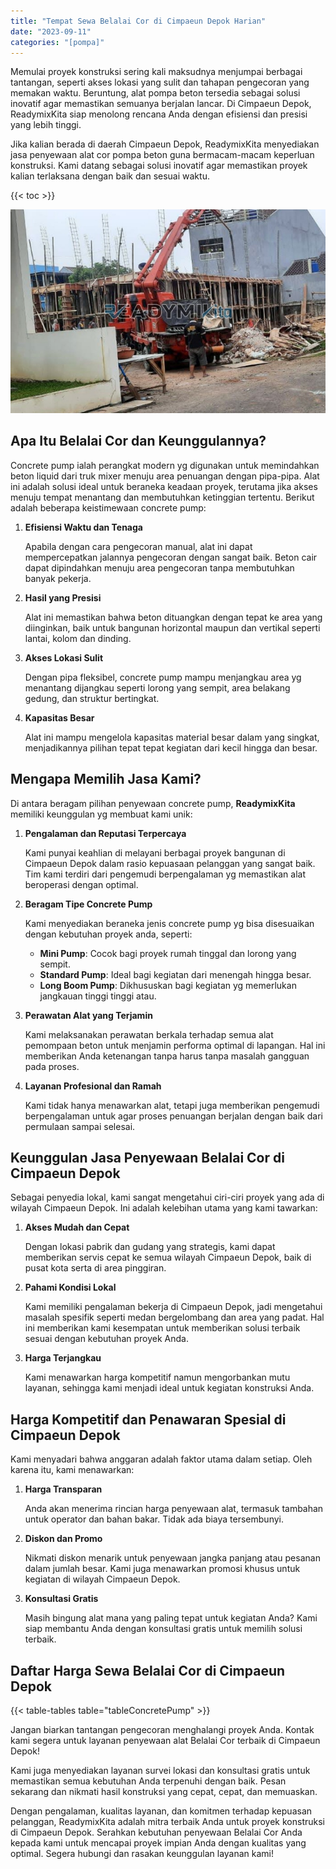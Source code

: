 ```yaml
---
title: "Tempat Sewa Belalai Cor di Cimpaeun Depok Harian"
date: "2023-09-11"
categories: "[pompa]"
---
```


Memulai proyek konstruksi sering kali maksudnya menjumpai berbagai tantangan, seperti akses lokasi yang sulit dan tahapan pengecoran yang memakan waktu. Beruntung, alat pompa beton tersedia sebagai solusi inovatif agar memastikan semuanya berjalan lancar. Di Cimpaeun Depok, ReadymixKita siap menolong rencana Anda dengan efisiensi dan presisi yang lebih tinggi.

Jika kalian berada di daerah Cimpaeun Depok, ReadymixKita menyediakan jasa penyewaan alat cor pompa beton guna bermacam-macam keperluan konstruksi. Kami datang sebagai solusi inovatif agar memastikan proyek kalian terlaksana dengan baik dan sesuai waktu.

{{< toc >}}

![Tempat Sewa Belalai Cor di Cimpaeun Depok Harian](/images/pompa/sewa-pompa-15.jpg)

## Apa Itu Belalai Cor dan Keunggulannya?

Concrete pump ialah perangkat modern yg digunakan untuk memindahkan beton liquid dari truk mixer menuju area penuangan dengan pipa-pipa. Alat ini adalah solusi ideal untuk beraneka keadaan proyek, terutama jika akses menuju tempat menantang dan membutuhkan ketinggian tertentu. Berikut adalah beberapa keistimewaan concrete pump:

1. **Efisiensi Waktu dan Tenaga**

   Apabila dengan cara pengecoran manual, alat ini dapat mempercepatkan jalannya pengecoran dengan sangat baik. Beton cair dapat dipindahkan menuju area pengecoran tanpa membutuhkan banyak pekerja.

2. **Hasil yang Presisi**

   Alat ini memastikan bahwa beton dituangkan dengan tepat ke area yang diinginkan, baik untuk bangunan horizontal maupun dan vertikal seperti lantai, kolom dan dinding.

3. **Akses Lokasi Sulit**

   Dengan pipa fleksibel, concrete pump mampu menjangkau area yg menantang dijangkau seperti lorong yang sempit, area belakang gedung, dan struktur bertingkat.

4. **Kapasitas Besar**

   Alat ini mampu mengelola kapasitas material besar dalam yang singkat, menjadikannya pilihan tepat tepat kegiatan dari kecil hingga dan besar.

## Mengapa Memilih Jasa Kami?

Di antara beragam pilihan penyewaan concrete pump, **ReadymixKita** memiliki keunggulan yg membuat kami unik:

1. **Pengalaman dan Reputasi Terpercaya**

   Kami punyai keahlian di melayani berbagai proyek bangunan di Cimpaeun Depok dalam rasio kepuasaan pelanggan yang sangat baik. Tim kami terdiri dari pengemudi berpengalaman yg memastikan alat beroperasi dengan optimal.

2. **Beragam Tipe Concrete Pump**

   Kami menyediakan beraneka jenis concrete pump yg bisa disesuaikan dengan kebutuhan proyek anda, seperti:
   - **Mini Pump**: Cocok bagi proyek rumah tinggal dan lorong yang sempit.
   - **Standard Pump**: Ideal bagi kegiatan dari menengah hingga besar.
   - **Long Boom Pump**: Dikhususkan bagi kegiatan yg memerlukan jangkauan tinggi tinggi atau.

3. **Perawatan Alat yang Terjamin**

   Kami melaksanakan perawatan berkala terhadap semua alat pemompaan beton untuk menjamin performa optimal di lapangan. Hal ini memberikan Anda ketenangan tanpa harus tanpa masalah gangguan pada proses.

4. **Layanan Profesional dan Ramah**

   Kami tidak hanya menawarkan alat, tetapi juga memberikan pengemudi berpengalaman untuk agar proses penuangan berjalan dengan baik dari permulaan sampai selesai.

## Keunggulan Jasa Penyewaan Belalai Cor di Cimpaeun Depok

Sebagai penyedia lokal, kami sangat mengetahui ciri-ciri proyek yang ada di wilayah Cimpaeun Depok. Ini adalah kelebihan utama yang kami tawarkan:

1. **Akses Mudah dan Cepat**

   Dengan lokasi pabrik dan gudang yang strategis, kami dapat memberikan servis cepat ke semua wilayah Cimpaeun Depok, baik di pusat kota serta di area pinggiran.

2. **Pahami Kondisi Lokal**

   Kami memiliki pengalaman bekerja di Cimpaeun Depok, jadi mengetahui masalah spesifik seperti medan bergelombang dan area yang padat. Hal ini memberikan kami kesempatan untuk memberikan solusi terbaik sesuai dengan kebutuhan proyek Anda.

3. **Harga Terjangkau**

   Kami menawarkan harga kompetitif namun mengorbankan mutu layanan, sehingga kami menjadi ideal untuk kegiatan konstruksi Anda.

## Harga Kompetitif dan Penawaran Spesial di Cimpaeun Depok

Kami menyadari bahwa anggaran adalah faktor utama dalam setiap. Oleh karena itu, kami menawarkan:

1. **Harga Transparan**

   Anda akan menerima rincian harga penyewaan alat, termasuk tambahan untuk operator dan bahan bakar. Tidak ada biaya tersembunyi.

2. **Diskon dan Promo**

   Nikmati diskon menarik untuk penyewaan jangka panjang atau pesanan dalam jumlah besar. Kami juga menawarkan promosi khusus untuk kegiatan di wilayah Cimpaeun Depok.

3. **Konsultasi Gratis**

   Masih bingung alat mana yang paling tepat untuk kegiatan Anda? Kami siap membantu Anda dengan konsultasi gratis untuk memilih solusi terbaik.

## Daftar Harga Sewa Belalai Cor di Cimpaeun Depok

{{< table-tables table="tableConcretePump" >}}

Jangan biarkan tantangan pengecoran menghalangi proyek Anda. Kontak kami segera untuk layanan penyewaan alat Belalai Cor terbaik di Cimpaeun Depok!

Kami juga menyediakan layanan survei lokasi dan konsultasi gratis untuk memastikan semua kebutuhan Anda terpenuhi dengan baik. Pesan sekarang dan nikmati hasil konstruksi yang cepat, cepat, dan memuaskan.

Dengan pengalaman, kualitas layanan, dan komitmen terhadap kepuasan pelanggan, ReadymixKita adalah mitra terbaik Anda untuk proyek konstruksi di Cimpaeun Depok. Serahkan kebutuhan penyewaan Belalai Cor Anda kepada kami untuk mencapai proyek impian Anda dengan kualitas yang optimal. Segera hubungi dan rasakan keunggulan layanan kami!